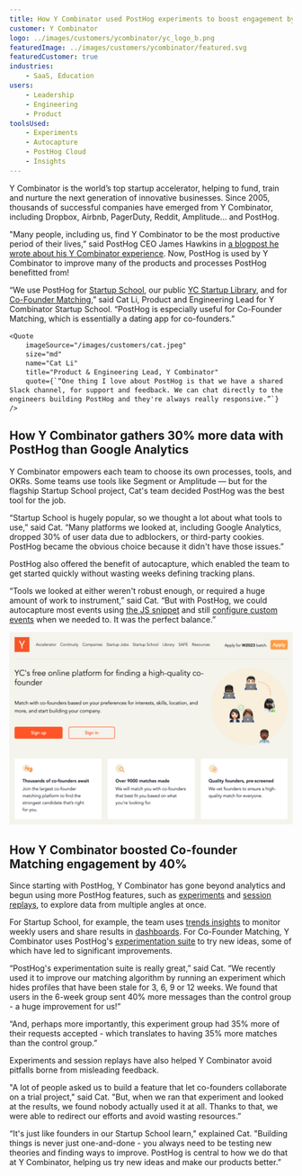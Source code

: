 ```yaml
---
title: How Y Combinator used PostHog experiments to boost engagement by 40%
customer: Y Combinator
logo: ../images/customers/ycombinator/yc_logo_b.png
featuredImage: ../images/customers/ycombinator/featured.svg
featuredCustomer: true
industries:
    - SaaS, Education
users:
    - Leadership
    - Engineering
    - Product
toolsUsed:
    - Experiments
    - Autocapture
    - PostHog Cloud
    - Insights
---
```


Y Combinator is the world’s top startup accelerator, helping to fund, train and nurture the next generation of innovative businesses. Since 2005, thousands of successful companies have emerged from Y Combinator, including Dropbox, Airbnb, PagerDuty, Reddit, Amplitude... and PostHog. 

"Many people, including us, find Y Combinator to be the most productive period of their lives,” said PostHog CEO James Hawkins in [a blogpost he wrote about his Y Combinator experience](/blog/moving-to-sf). Now, PostHog is used by Y Combinator to improve many of the products and processes PostHog benefitted from! 

“We use PostHog for [Startup School](https://www.startupschool.org/), our public [YC Startup Library](https://www.ycombinator.com/library), and for [Co-Founder Matching](https://www.ycombinator.com/cofounder-matching),” said Cat Li, Product and Engineering Lead for Y Combinator Startup School. “PostHog is especially useful for Co-Founder Matching, which is essentially a dating app for co-founders.”


    <Quote
        imageSource="/images/customers/cat.jpeg"
        size="md"
        name="Cat Li"
        title="Product & Engineering Lead, Y Combinator"
        quote={`“One thing I love about PostHog is that we have a shared Slack channel, for support and feedback. We can chat directly to the engineers building PostHog and they're always really responsive.”`}
    />


## How Y Combinator gathers 30% more data with PostHog than Google Analytics
Y Combinator empowers each team to choose its own processes, tools, and OKRs. Some teams use tools like Segment or Amplitude — but for the flagship Startup School project, Cat's team decided PostHog was the best tool for the job. 

“Startup School is hugely popular, so we thought a lot about what tools to use,” said Cat. “Many platforms we looked at, including Google Analytics, dropped 30% of user data due to adblockers, or third-party cookies. PostHog became the obvious choice because it didn't have those issues.”

PostHog also offered the benefit of autocapture, which enabled the team to get started quickly without wasting weeks defining tracking plans. 

“Tools we looked at either weren't robust enough, or required a huge amount of work to instrument,” said Cat. “But with PostHog, we could autocapture most events using [the JS snippet](/docs/integrate/client/js) and still [configure custom events](/tutorials/event-tracking-guide) when we needed to. It was the perfect balance.”

![Y Combinator analytics screenshot](../images/customers/ycombinator/ycombinator-analytics.png)

## How Y Combinator boosted Co-founder Matching engagement by 40% 
Since starting with PostHog, Y Combinator has gone beyond analytics and begun using more PostHog features, such as [experiments](/product/experimentation-suite) and [session replays](/product/session-recording), to explore data from multiple angles at once.

For Startup School, for example, the team uses [trends insights](/manual/trends) to monitor weekly users and share results in [dashboards](/manual/dashboards). For Co-Founder Matching, Y Combinator uses PostHog's [experimentation suite](/manual/experimentation) to try new ideas, some of which have led to significant improvements.  

“PostHog's experimentation suite is really great,” said Cat. “We recently used it to improve our matching algorithm by running an experiment which hides profiles that have been stale for 3, 6, 9 or 12 weeks. We found that users in the 6-week group sent 40% more messages than the control group - a huge improvement for us!”

“And, perhaps more importantly, this experiment group had 35% more of their requests accepted - which translates to having 35% more matches than the control group.”

Experiments and session replays have also helped Y Combinator avoid pitfalls borne from misleading feedback.

"A lot of people asked us to build a feature that let co-founders collaborate on a trial project," said Cat. "But, when we ran that experiment and looked at the results, we found nobody actually used it at all. Thanks to that, we were able to redirect our efforts and avoid wasting resources.”

“It's just like founders in our Startup School learn," explained Cat. "Building things is never just one-and-done - you always need to be testing new theories and finding ways to improve. PostHog is central to how we do that at Y Combinator, helping us try new ideas and make our products better.”
